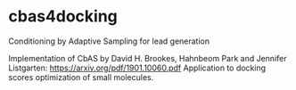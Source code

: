 # cbas4docking
Conditioning by Adaptive Sampling for lead generation

Implementation of CbAS by David H. Brookes, Hahnbeom Park and Jennifer Listgarten: https://arxiv.org/pdf/1901.10060.pdf 
Application to docking scores optimization of small molecules. 
